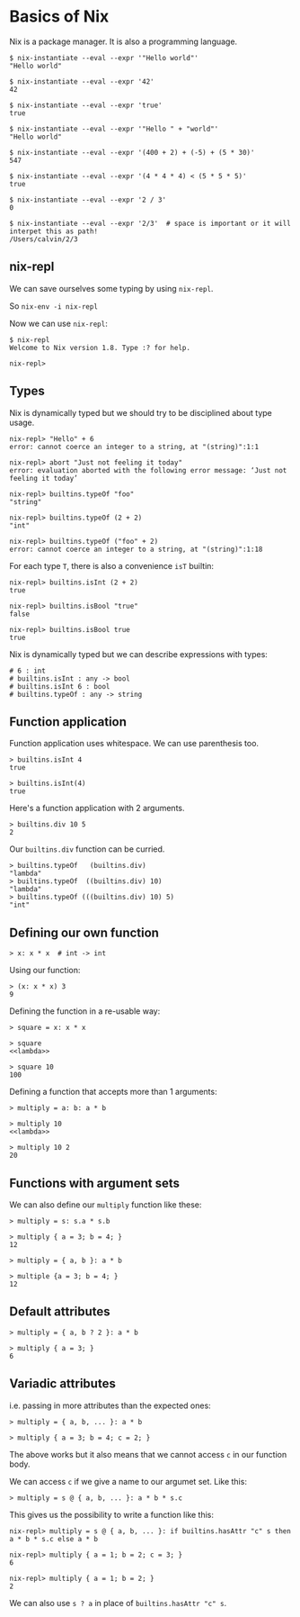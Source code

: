 # Basics of Nix

Nix is a package manager. It is also a programming language.

```
$ nix-instantiate --eval --expr '"Hello world"'
"Hello world"

$ nix-instantiate --eval --expr '42'
42

$ nix-instantiate --eval --expr 'true'
true

$ nix-instantiate --eval --expr '"Hello " + "world"'
"Hello world"

$ nix-instantiate --eval --expr '(400 + 2) + (-5) + (5 * 30)'
547

$ nix-instantiate --eval --expr '(4 * 4 * 4) < (5 * 5 * 5)'
true

$ nix-instantiate --eval --expr '2 / 3'
0

$ nix-instantiate --eval --expr '2/3'  # space is important or it will interpet this as path!
/Users/calvin/2/3
```

## nix-repl

We can save ourselves some typing by using `nix-repl`.

So `nix-env -i nix-repl`

Now we can use `nix-repl`:

```
$ nix-repl
Welcome to Nix version 1.8. Type :? for help.

nix-repl>
```

## Types

Nix is dynamically typed but we should try to be disciplined about type usage.

```
nix-repl> "Hello" + 6
error: cannot coerce an integer to a string, at "(string)":1:1

nix-repl> abort "Just not feeling it today"
error: evaluation aborted with the following error message: ‘Just not feeling it today’

nix-repl> builtins.typeOf "foo"
"string"

nix-repl> builtins.typeOf (2 + 2)
"int"

nix-repl> builtins.typeOf ("foo" + 2)
error: cannot coerce an integer to a string, at "(string)":1:18
```

For each type `T`, there is also a convenience `isT` builtin:

```
nix-repl> builtins.isInt (2 + 2)
true

nix-repl> builtins.isBool "true"
false

nix-repl> builtins.isBool true
true
```

Nix is dynamically typed but we can describe expressions with types:

```
# 6 : int
# builtins.isInt : any -> bool
# builtins.isInt 6 : bool
# builtins.typeOf : any -> string
```

## Function application

Function application uses whitespace.  We can use parenthesis too.

```
> builtins.isInt 4
true

> builtins.isInt(4)
true
```

Here's a function application with 2 arguments.

```
> builtins.div 10 5
2
```

Our `builtins.div` function can be curried.

```
> builtins.typeOf   (builtins.div)
"lambda"
> builtins.typeOf  ((builtins.div) 10)
"lambda"
> builtins.typeOf (((builtins.div) 10) 5)
"int"
```

## Defining our own function

```
> x: x * x  # int -> int
```

Using our function:

```
> (x: x * x) 3
9
```

Defining the function in a re-usable way:

```
> square = x: x * x

> square
<<lambda>>

> square 10
100
```

Defining a function that accepts more than 1 arguments:

```
> multiply = a: b: a * b

> multiply 10
<<lambda>>

> multiply 10 2
20
```

## Functions with argument sets

We can also define our `multiply` function like these:

```
> multiply = s: s.a * s.b

> multiply { a = 3; b = 4; }
12

> multiply = { a, b }: a * b

> multiple {a = 3; b = 4; }
12
```

## Default attributes

```
> multiply = { a, b ? 2 }: a * b

> multiply { a = 3; }
6
```

## Variadic attributes

i.e. passing in more attributes than the expected ones:

```
> multiply = { a, b, ... }: a * b

> multiply { a = 3; b = 4; c = 2; }
```

The above works but it also means that we cannot access `c` in our function body.

We can access `c` if we give a name to our argumet set.  Like this:

```
> multiply = s @ { a, b, ... }: a * b * s.c
```

This gives us the possibility to write a function like this:

```
nix-repl> multiply = s @ { a, b, ... }: if builtins.hasAttr "c" s then a * b * s.c else a * b

nix-repl> multiply { a = 1; b = 2; c = 3; }
6

nix-repl> multiply { a = 1; b = 2; }
2
```

We can also use `s ? a` in place of `builtins.hasAttr "c" s`.
